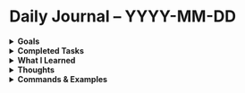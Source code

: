 
# Daily Journal – YYYY-MM-DD

<details>
<summary><strong>Goals</strong></summary>

- [ ] Goal 1  
- [ ] Goal 2  
- [ ] Goal 3  

</details>

<details>
<summary><strong>Completed Tasks</strong></summary>

- [x] Task 1  
- [x] Task 2  

</details>

<details>
<summary><strong>What I Learned</strong></summary>

- Concept 1 or key insight  
- Comparison between tools, logs, or behaviors  
- Clarified workflow or common mistakes  

</details>

<details>
<summary><strong>Thoughts</strong></summary>

</details>

<details>
<summary><strong>Commands & Examples</strong></summary>

```bash
# Example commands, payloads, or troubleshooting syntax
<!--stackedit_data:
eyJoaXN0b3J5IjpbLTUzNTczNjU3OSwxMjMxNjM5NjIyLC0xMj
Q3ODQxOTI5XX0=
-->